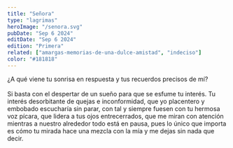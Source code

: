 ```yaml
---
title: "Señora"
type: "lagrimas"
heroImage: "/senora.svg"
pubDate: "Sep 6 2024"
editDate: "Sep 6 2024"
edition: "Primera"
related: ["amargas-memorias-de-una-dulce-amistad", "indeciso"]
color: "#181818"
---
```


¿A qué viene tu sonrisa en respuesta y tus recuerdos precisos de mí?
<br><br>
Si basta con el despertar de un sueño para que se esfume tu interés. Tu interés desorbitante de quejas e inconformidad, que yo placentero y embobado escucharía sin parar, con tal y siempre fuesen con tu hermosa voz pícara, que lidera a tus ojos entrecerrados, que me miran con atención mientras a nuestro alrededor todo está en pausa, pues lo único que importa es cómo tu mirada hace una mezcla con la mía y me dejas sin nada que decir.
